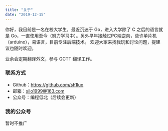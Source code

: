 ```yaml
---
title: "关于"
date: "2019-12-15"
---
```


你好，我目前是一名在校大学生，最近沉迷于 Go，进入大学除了 C 之后的语言就是 Go，一直使用至今（努力学习中）。另外早年接触过PC端逆向，些许单片机（arduino），易语言，目前专注后端技术。 欢迎大家来找我玩和讨论问题，提建议也随时欢迎。

业余会定期翻译外文，参与 GCTT 翻译工作。

### 联系方式

- Github：<https://github.com/sh1luo>
- 邮箱：<silo1999@163.com>
- 公众号：编程低北（后续会更新）

### 我的公众号

暂时不推广
